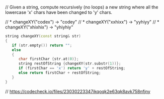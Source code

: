 // Given a string, compute recursively (no loops) a new string where all the lowercase 'x' chars have been changed to 'y' chars.

// * changeXY("codex") → "codey"
// * changeXY("xxhixx") → "yyhiyy"
// * changeXY("xhixhix") → "yhiyhiy"

```cpp
string changeXY(const string& str)
{
   if (str.empty()) return "";
   else
   {
      char firstChar {str.at(0)};
      string restOfString {changeXY(str.substr(1))};
      if (firstChar == 'x') return 'y' + restOfString;
      else return firstChar + restOfString;
   }
}
```

// https://codecheck.io/files/23030223347ikqoqk2e63qk8avk758nfjny